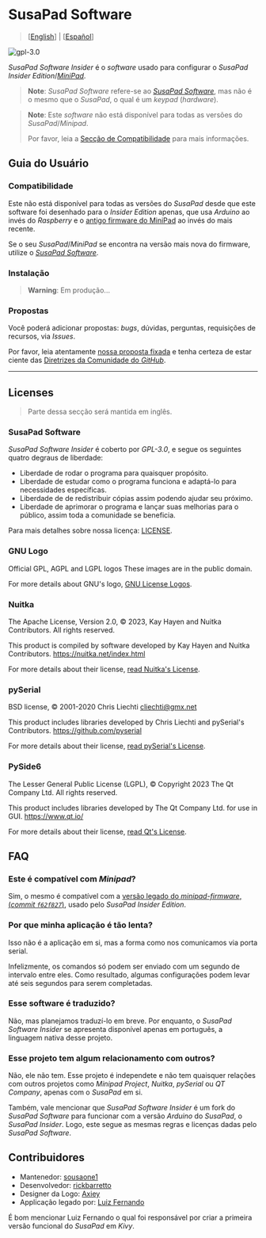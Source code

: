 

# SusaPad Software

> [[English](./README.md)] | [[Español](./README.es.md)]

![gpl-3.0](./susapad/media/gplv3-with-text-136x68.png)

*SusaPad Software Insider* é o *software* usado para configurar 
o *SusaPad Insider Edition*/[*MiniPad*][minipad].

> **Note**: *SusaPad Software* refere-se ao [*SusaPad Software*][software],
> mas não é o mesmo que o *SusaPad*, o qual é um *keypad* (*hardware*).

> **Note**: Este *software* não está disponível para 
> todas as versões do *SusaPad*/*Minipad*.
>
> Por favor, leia a [Secção de Compatibilidade](#compatibilidade) 
> para mais informações.

[minipad]: https://github.com/minipadKB
[software]: https://github.com/susapad/software

## Guia do Usuário

### Compatibilidade

Este não está disponível para todas as versões do *SusaPad*
desde que este software foi desenhado para o *Insider Edition* apenas,
que usa *Arduino* ao invés do *Raspberry*
e o [antigo firmware do MiniPad][old-firmware] ao invés do mais recente.

Se o seu *SusaPad*/*MiniPad* se encontra na versão mais nova do firmware,
utilize o [*SusaPad Software*][software].

[old-firmware]: https://github.com/minipadKB/minipad-firmware-old
[software]: https://github.com/susapad/software

### Instalação

> **Warning**: Em produção...

### Propostas

Você poderá adicionar propostas:
*bugs*, dúvidas, perguntas, requisições de recursos,
via *Issues*.

Por favor, leia atentamente [nossa proposta fixada][issue-1]
e tenha certeza de estar ciente das
[Diretrizes da Comunidade do *GitHub*][gh-rules].

[issue-1]: https://github.com/susapad/software-insider/issues/1
[gh-rules]: https://docs.github.com/pt/site-policy/github-terms/github-community-guidelines#maintaining-a-strong-community

---


## Licenses

> Parte dessa secção será mantida em inglês.

### SusaPad Software

*SusaPad Software Insider* é coberto por *GPL-3.0*, e segue os seguintes
quatro degraus de liberdade:

- Liberdade de rodar o programa para quaisquer propósito.
- Liberdade de estudar como o programa funciona e adaptá-lo para necessidades específicas.
- Liberdade de de redistribuir cópias assim podendo ajudar seu próximo.
- Liberdade de aprimorar o programa e lançar suas melhorias para o público,
    assim toda a comunidade se beneficia.

Para mais detalhes sobre nossa licença: [LICENSE](./LICENSE).

### GNU Logo

Official GPL, AGPL and LGPL logos
These images are in the public domain.

For more details about GNU's logo, [GNU License Logos][gnu-logos].

### Nuitka

The Apache License, Version 2.0,
© 2023, Kay Hayen and Nuitka Contributors. All rights reserved.

This product is compiled by software developed
by Kay Hayen and Nuitka Contributors.
https://nuitka.net/index.html

For more details about their license, [read Nuitka's License][nuitka-license].

### pySerial

BSD license,
© 2001-2020 Chris Liechti <cliechti@gmx.net>

This product includes libraries developed
by Chris Liechti and pySerial's Contributors.
https://github.com/pyserial

For more details about their license, [read pySerial's License][pyserial-license].

### PySide6

The Lesser General Public License (LGPL),
© Copyright 2023 The Qt Company Ltd. All rights reserved.

This product includes libraries developed by The Qt Company Ltd.
for use in GUI.
https://www.qt.io/

For more details about their license, [read Qt's License][qt-license].

[gnu-logos]: https://www.gnu.org/graphics/license-logos.html
[nuitka-license]: https://www.apache.org/licenses/LICENSE-2.0
[pyserial-license]: https://github.com/pyserial/pyserial/blob/master/LICENSE.txt
[qt-license]: https://www.qt.io/licensing/


## FAQ

### Este é compatível com *Minipad*?

Sim, o mesmo é compatível com a [versão legado do *minipad-firmware*,
(*commit `f62f827`*)][minipad-commit], 
usado pelo *SusaPad Insider Edition*.


### Por que minha aplicação é tão lenta?

Isso não é a aplicação em si,
mas a forma como nos comunicamos via porta serial.

Infelizmente, os comandos só podem ser enviado com
um segundo de intervalo entre eles.
Como resultado, algumas configurações
podem levar até seis segundos para serem completadas.


### Esse software é traduzido?

Não, mas planejamos traduzí-lo em breve.
Por enquanto, o *SusaPad Software Insider* se apresenta
disponível apenas em português,
a linguagem nativa desse projeto.


### Esse projeto tem algum relacionamento com outros?

Não, ele não tem. Esse projeto é independete
e não tem quaisquer relações com outros projetos
como *Minipad Project*, *Nuitka*, *pySerial* ou *QT Company*,
apenas com o *SusaPad* em si.

Também, vale mencionar que *SusaPad Software Insider* é um fork
do *SusaPad Software* para funcionar com a versão *Arduino* do *SusaPad*,
o *SusaPad Insider*.
Logo, este segue as mesmas regras e licenças dadas pelo *SusaPad Software*.


[minipad-commit]: https://github.com/minipadKB/minipad-firmware-old/commit/f62f827ce73f8c3a55bdd9106de2d631eb93e775


## Contribuidores

- Mantenedor: [sousaone1][sousa]
- Desenvolvedor: [rickbarretto][rick]
- Designer da Logo: [Axiey][logo]
- Applicação legado por: [Luiz Fernando][batatinho]

É bom mencionar Luiz Fernando o qual foi responsável por criar
a primeira versão funcional do *SusaPad* em *Kivy*.


[sousa]: https://github.com/sousaone1
[rick]: https://github.com/RickBarretto
[logo]: https://osu.ppy.sh/users/11711340
[batatinho]: https://github.com/batatinhoProGamer
